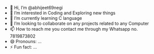 - 👋 Hi, I’m @abhijeet69negi
- 👀 I’m interested in Coding and Exploring new things
- 🌱 I’m currently learning C language
- 💞️ I’m looking to collaborate on any projects related to any Computer
- 📫 How to reach me you contact me through my Whatsapp no. 7819873802
- 😄 Pronouns: ...
- ⚡ Fun fact: ...

<!---
abhijeet69negi/abhijeet69negi is a ✨ special ✨ repository because its `README.md` (this file) appears on your GitHub profile.
You can click the Preview link to take a look at your changes.
--->
